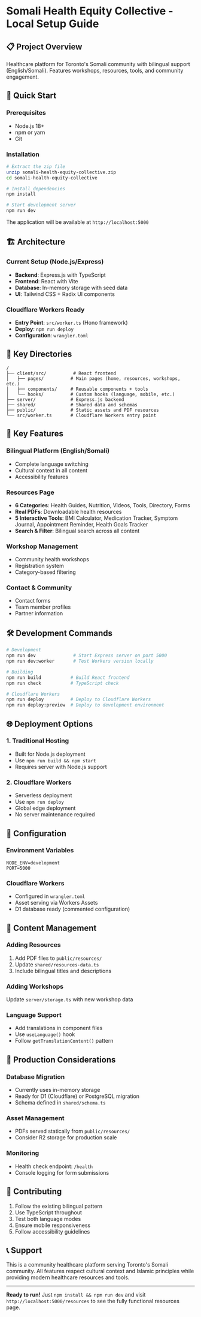 # Somali Health Equity Collective - Local Setup Guide

## 📋 Project Overview
Healthcare platform for Toronto's Somali community with bilingual support (English/Somali). Features workshops, resources, tools, and community engagement.

## 🚀 Quick Start

### Prerequisites
- Node.js 18+ 
- npm or yarn
- Git

### Installation
```bash
# Extract the zip file
unzip somali-health-equity-collective.zip
cd somali-health-equity-collective

# Install dependencies
npm install

# Start development server
npm run dev
```

The application will be available at `http://localhost:5000`

## 🏗️ Architecture

### Current Setup (Node.js/Express)
- **Backend**: Express.js with TypeScript
- **Frontend**: React with Vite
- **Database**: In-memory storage with seed data
- **UI**: Tailwind CSS + Radix UI components

### Cloudflare Workers Ready
- **Entry Point**: `src/worker.ts` (Hono framework)
- **Deploy**: `npm run deploy`
- **Configuration**: `wrangler.toml`

## 📁 Key Directories

```
/
├── client/src/          # React frontend
│   ├── pages/          # Main pages (home, resources, workshops, etc.)
│   ├── components/     # Reusable components + tools
│   └── hooks/          # Custom hooks (language, mobile, etc.)
├── server/             # Express.js backend
├── shared/             # Shared data and schemas
├── public/             # Static assets and PDF resources
└── src/worker.ts       # Cloudflare Workers entry point
```

## 🌟 Key Features

### Bilingual Platform (English/Somali)
- Complete language switching
- Cultural context in all content
- Accessibility features

### Resources Page
- **6 Categories**: Health Guides, Nutrition, Videos, Tools, Directory, Forms
- **Real PDFs**: Downloadable health resources
- **5 Interactive Tools**: BMI Calculator, Medication Tracker, Symptom Journal, Appointment Reminder, Health Goals Tracker
- **Search & Filter**: Bilingual search across all content

### Workshop Management
- Community health workshops
- Registration system
- Category-based filtering

### Contact & Community
- Contact forms
- Team member profiles
- Partner information

## 🛠️ Development Commands

```bash
# Development
npm run dev              # Start Express server on port 5000
npm run dev:worker       # Test Workers version locally

# Building
npm run build           # Build React frontend
npm run check           # TypeScript check

# Cloudflare Workers
npm run deploy          # Deploy to Cloudflare Workers
npm run deploy:preview  # Deploy to development environment
```

## 🌐 Deployment Options

### 1. Traditional Hosting
- Built for Node.js deployment
- Use `npm run build && npm start`
- Requires server with Node.js support

### 2. Cloudflare Workers
- Serverless deployment
- Use `npm run deploy`
- Global edge deployment
- No server maintenance required

## 🔧 Configuration

### Environment Variables
```env
NODE_ENV=development
PORT=5000
```

### Cloudflare Workers
- Configured in `wrangler.toml`
- Asset serving via Workers Assets
- D1 database ready (commented configuration)

## 📖 Content Management

### Adding Resources
1. Add PDF files to `public/resources/`
2. Update `shared/resources-data.ts`
3. Include bilingual titles and descriptions

### Adding Workshops
Update `server/storage.ts` with new workshop data

### Language Support
- Add translations in component files
- Use `useLanguage()` hook
- Follow `getTranslationContent()` pattern

## 🎯 Production Considerations

### Database Migration
- Currently uses in-memory storage
- Ready for D1 (Cloudflare) or PostgreSQL migration
- Schema defined in `shared/schema.ts`

### Asset Management
- PDFs served statically from `public/resources/`
- Consider R2 storage for production scale

### Monitoring
- Health check endpoint: `/health`
- Console logging for form submissions

## 🤝 Contributing

1. Follow the existing bilingual pattern
2. Use TypeScript throughout
3. Test both language modes
4. Ensure mobile responsiveness
5. Follow accessibility guidelines

## 📞 Support

This is a community healthcare platform serving Toronto's Somali community. All features respect cultural context and Islamic principles while providing modern healthcare resources and tools.

---

**Ready to run!** Just `npm install && npm run dev` and visit `http://localhost:5000/resources` to see the fully functional resources page.